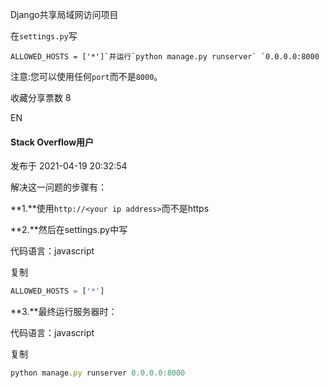 Django共享局域网访问项目

在`settings.py`写

```
ALLOWED_HOSTS = ['*']`并运行`python manage.py runserver` `0.0.0.0:8000
```

注意:您可以使用任何`port`而不是`8000`。

收藏分享票数 8

EN

#### Stack Overflow用户

发布于 2021-04-19 20:32:54

解决这一问题的步骤有：

**1.**使用`http://<your ip address>`而不是https

**2.**然后在settings.py中写

代码语言：javascript

复制

```javascript
ALLOWED_HOSTS = ['*'] 
```

**3.**最终运行服务器时：

代码语言：javascript

复制

```javascript
python manage.py runserver 0.0.0.0:8000
```
